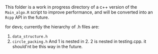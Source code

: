 This folder is a work in progress directory of a c++ version of the `Main_algo.R` script to improve performance, and will be converted into an `Rcpp` API in the future.

for devs; currently the hierarchy of .h files are:
1. `data_structure.h`
2. `circle_packing.h`
And 1 is nested in 2. 2 is nested in testing.cpp. it should'nt be this way in the future.